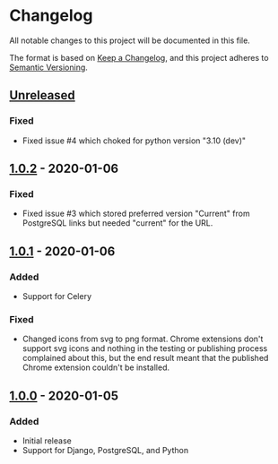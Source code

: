 # Changelog

All notable changes to this project will be documented in this file.

The format is based on [Keep a Changelog](https://keepachangelog.com/en/1.0.0/),
and this project adheres to [Semantic Versioning](https://semver.org/spec/v2.0.0.html).

## [Unreleased]

### Fixed

- Fixed issue #4 which choked for python version "3.10 (dev)"

## [1.0.2] - 2020-01-06

### Fixed

- Fixed issue #3 which stored preferred version "Current" from PostgreSQL links but needed "current" for the URL.

## [1.0.1] - 2020-01-06

### Added

- Support for Celery

### Fixed

- Changed icons from svg to png format. Chrome extensions don't support svg icons and nothing in the testing or publishing process complained about this, but the end result meant that the published Chrome extension couldn't be installed.  

## [1.0.0] - 2020-01-05

### Added

- Initial release
- Support for Django, PostgreSQL, and Python

[unreleased]: https://github.com/dougharris/unified_docs_switcher/compare/1.0.2...main
[1.0.2]: https://github.com/dougharris/unified_docs_switcher/compare/1.0.1...1.0.2
[1.0.1]: https://github.com/dougharris/unified_docs_switcher/compare/1.0.0...1.0.1
[1.0.0]: https://github.com/dougharris/unified_docs_switcher/releases/tag/1.0.0
